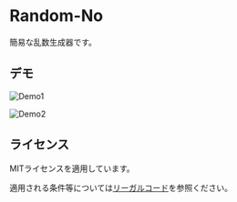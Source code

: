 <!--
Random-No
Copyright (c) 2021~Present Nakatai.
This software is released under the MIT License.
https://opensource.org/licenses/mit-license.php
-->
# Random-No

簡易な乱数生成器です。

## デモ

![Demo1](https://i.imgur.com/tmp7ELf.gif)

![Demo2](https://i.imgur.com/oD7a5CR.gif)

## ライセンス

MITライセンスを適用しています。

適用される条件等については[リーガルコード](https://raw.githubusercontent.com/Nakatai-0322/Random-No/main/LICENSE)を参照ください。
